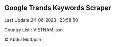 

## Google Trends Keywords Scraper 
 
Last Update 24-06-2023 , 23:58:50

Country List :
VIETNAM.json



© Abdul Muttaqin 
